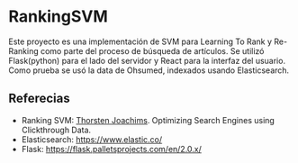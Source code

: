 # RankingSVM

Este proyecto es una implementación de SVM para Learning To Rank y Re-Ranking como parte del proceso de búsqueda de artículos. Se utilizó Flask(python) para el lado del servidor y React para la interfaz del usuario. Como prueba se usó la data de Ohsumed, indexados usando Elasticsearch. 

## Referecias

* Ranking SVM: [Thorsten Joachims](https://www.cs.cornell.edu/people/tj/publications/joachims_02c.pdf). Optimizing Search Engines using Clickthrough Data. 
* Elasticsearch: https://www.elastic.co/
* Flask: https://flask.palletsprojects.com/en/2.0.x/
